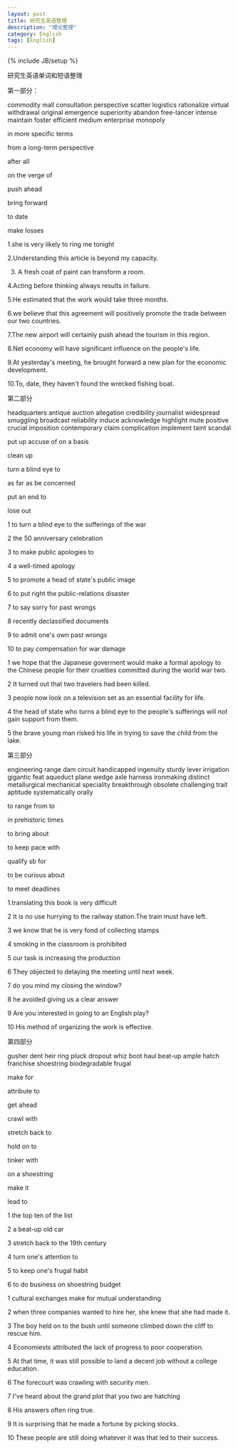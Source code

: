 ```yaml
---
layout: post
title: 研究生英语整理
description: "理论整理"
category: English
tags: [English]
---
```

{% include JB/setup %}

研究生英语单词和短语整理

第一部分：

commodity 
mall
consultation
perspective
scatter
logistics
rationalize
virtual
withdrawal
original
emergence
superiority
abandon
free-lancer
intense
maintain
foster
efficient
medium
enterprise
monopoly

in more specific terms

from a long-term perspective

after all

on the verge of 

push ahead

bring forward

to date

make losses

1.she is very likely to ring me tonight

2.Understanding this article is beyond my capacity.

3. A fresh coat of paint can transform a room.

4.Acting before thinking always results in failure.

5.He estimated that the work would take three months.

6.we believe that this agreement will positively 
promote the trade between our two countries.

7.The new airport will certainly push ahead the 
tourism in this region.

8.Net economy will have significant influence on the people's life.

9.At yesterday's meeting, he brought forward a new plan for the economic development.

10.To, date, they haven't found the wrecked fishing boat.

第二部分

headquarters
antique
auction
allegation
credibility
journalist
widespread
smuggling
broadcast
reliability
induce
acknowledge
highlight
mute
positive
crucial
imposition
contemporary 
claim
complication
implement
taint
scandal

put up
accuse of
on a  basis

clean up 

turn a blind eye to 

as far as be concerned

put an end to 

lose out

1 to turn a blind eye to the sufferings of the war

2 the 50 anniversary celebration

3 to make public apologies to 

4 a well-timed apology

5 to promote a head of state's public image

6 to put right the public-relations disaster

7 to say sorry for past wrongs

8 recently declassified documents

9 to admit one's own past wrongs

10 to pay compensation for war damage

1 we hope that the Japanese goverment would make a formal apology to the Chinese people for their cruelties committed during the world war two.

2 It turned out that two travelers had been killed.

3 people now look on a television set as an essential facility for life.

4 the head of state who turns a blind eye to the people's sufferings will not gain support from them.

5 the brave young man risked his life in trying to 
save the child from the lake.


第三部分

engineering
range
dam
circuit
handicapped
ingenuity
sturdy
lever
irrigation
gigantic
feat
aqueduct
plane
wedge
axle
harness
ironmaking
distinct
metallurgical
mechanical
speciality
breakthrough
obsolete
challenging
trait
aptitude
systematically
orally

to range from to

in prehistoric times

to bring about

to keep pace with

qualify sb for

to be curious about

to meet deadlines


1.translating this book is very difficult

2 It is no use hurrying to the railway station.The train must have left.

3 we know that he is very fond of collecting stamps

4 smoking in the classroom is prohibited

5 our task is increasing the production

6 They objected to delaying the meeting until next week.

7 do you mind my closing the window?

8 he avoided giving us a clear answer

9 Are you interested in going to an English play?

10 His method of organizing the work is effective.

第四部分

gusher
dent
heir
ring
pluck
dropout
whiz
boot
haul
beat-up
ample
hatch
franchise
shoestring
biodegradable
frugal

make for

attribute to

get ahead

crawl with

stretch back to

hold on to

tinker with

on a shoestring

make it

lead to



1 the top ten of the list

2 a beat-up old car

3 stretch back to the 19th century

4 turn one's attention to 

5 to keep one's frugal habit

6 to do business on shoestring budget

1 cultural exchanges make for mutual understanding

2 when three companies wanted to hire her,
  she knew that she had made it.
  
3 The boy held on to the bush until someone climbed 
down the cliff to rescue him.

4 Economiests attributed the lack of progress to poor
cooperation.

5 At that time, it was still possible to land a decent
job without a college education.

6 The forecourt was crawling with security men.

7 I've heard about the grand plot that you two are hatching

8 His answers often ring true.

9 It is surprising that he made a fortune by picking stocks.

10 These people are still doing whatever it was that led to
their success.













